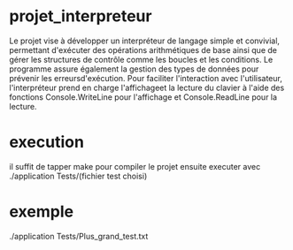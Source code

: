 # projet_interpreteur
Le projet vise à développer un interpréteur de langage simple et convivial, permettant d'exécuter
des opérations arithmétiques de base ainsi que de gérer les structures de contrôle comme les boucles et les conditions.
Le programme assure également la gestion des types de données pour prévenir les erreursd'exécution.
Pour faciliter l'interaction avec l'utilisateur, l'interpréteur prend en charge l'affichageet la lecture du clavier à l'aide des fonctions 
Console.WriteLine pour l'affichage et Console.ReadLine pour la lecture.

# execution
il suffit de tapper make pour compiler le projet
ensuite executer avec ./application Tests/(fichier test choisi)
# exemple 
./application Tests/Plus_grand_test.txt
